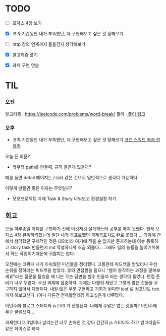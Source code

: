 # TODO
- [ ]  모자스 4장 보기
- [x]  코쿼 기간동안 내가 부족했던, 더 구현해보고 싶은 것 정해보기
- [ ]  http 강의 언제까지 들을건지 생각해보기
- [x]  알고리즘 풀기
- [x]  과제 구현 연습


# TIL
### 오전 
알고리즘 : https://leetcode.com/problems/word-break/
풀이 :[ 풀이 링크 ](https://github.com/17-sss/fe-daily-study/blob/main/%EC%BD%94%EB%93%9C%EC%97%86%EB%8A%94%ED%94%84%EB%A1%9C%EA%B7%B8%EB%9E%98%EB%B0%8D/30%EC%9D%BC%EC%B0%A8/eamon.md)

### 오후 

- 코쿼 기간동안 내가 부족했던, 더 구현해보고 싶은 것 정해보기
[코드 스쿼드 복습 란 정리](https://www.notion.so/81a0d872366c4dcba0fa2da2d6050a8d)

오늘 든 의문? 

  - 라우터 path를 만들때, 규칙 같은게 있을까?

예를 들면 detail 페이지는 /:{id} 같은 것으로 일반적으로 생각이 가능하다. 

이렇게 만들면 좋은 이유는 무엇일까?

- 모모프로젝트 과제 Task & Story 나눠보고 환경설정 하기



## 회고 
오늘 하루종일 과제를 구현하기 전에 이것저것 설계하느라 공부를 하지 못했다. 원래 모자스 4장 완독하려했는데 일단 내가 목표로했던 과제목표치도 완료 못했다 ... 
과제에 관해서 생각했던 구체적인 것은 대외비라 여기에 적을 순 없지만 혼자하는데 이슈 등록하고 story task 만들면서 md 작성하니까 조금 외롭다... 그래도 일의 능률을 높이기위해서 하는 작업이기때문에 귀찮지는 않다. 

오전에는 코쿼때 내가 아쉬웠던 미션들을 정리했다. 크롱한테 피드백을 받았더니 우선 순위를 정하라는 피드백을 받았다. 
큐의 면접썰을 들으니 "웹이 동작하는 과정을 말해보세요"라는 질문을 들었을 때 나는 무슨 답변을 할수 잇을까 라는 생각이 들었다. 면접 준비가 너무 두렵다. 우선 과제에 집중하자. 과제는 다행히 재밌고 그렇게 많은 것들을 요구하지 않아서 다행이다. 내일 많은 부분 구현하고 기회가 된다면 jest 로 컴포넌트 test 까지 해보고싶다. 
(아니 다른건 언제할껀데?) 하고싶은게 너무많다. 

이번주에 블로그 스터디와 js LV3 가 진행된다. 나에게 주말은 없는 것일까? 이번주에 무슨 글을쓰지... 

과제한다고 3일이나 날리는건 너무 손해인 것 같다 간간히 js 스터디도 하고 알고리즘도 같은 페이스로 하자

